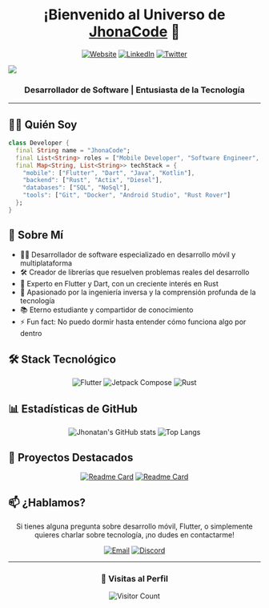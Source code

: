 <div align="center">
  
# ¡Bienvenido al Universo de [JhonaCode](https://jhonacode.com) 🚀

[![Website](https://img.shields.io/badge/Website-jhonacode.com-blue?style=for-the-badge&logo=google-chrome)](https://jhonacode.com)
[![LinkedIn](https://img.shields.io/badge/LinkedIn-Connect-blue?style=for-the-badge&logo=linkedin)](https://linkedin.com/in/jhonatanortiz)
[![Twitter](https://img.shields.io/badge/Twitter-Follow-blue?style=for-the-badge&logo=twitter)](https://twitter.com/jhonacode)

</div>

<img src="https://github.com/JhonaCodes/jhonacode/raw/main//banner_jhonacode.png">

<div align="center">
  
### Desarrollador de Software | Entusiasta de la Tecnología

</div>

---

## 🧙‍♂️ Quién Soy

```dart
class Developer {
  final String name = "JhonaCode";
  final List<String> roles = ["Mobile Developer", "Software Engineer", "Problem Solver"];
  final Map<String, List<String>> techStack = {
    "mobile": ["Flutter", "Dart", "Java", "Kotlin"],
    "backend": ["Rust", "Actix", "Diesel"],
    "databases": ["SQL", "NoSql"],
    "tools": ["Git", "Docker", "Android Studio", "Rust Rover"]
  };
}
```

## 💫 Sobre Mí

- 👨‍💻 Desarrollador de software especializado en desarrollo móvil y multiplataforma
- 🛠️ Creador de librerías que resuelven problemas reales del desarrollo
- 🚀 Experto en Flutter y Dart, con un creciente interés en Rust
- 🔄 Apasionado por la ingeniería inversa y la comprensión profunda de la tecnología
- 📚 Eterno estudiante y compartidor de conocimiento
- ⚡ Fun fact: No puedo dormir hasta entender cómo funciona algo por dentro

## 🛠️ Stack Tecnológico

<div align="center">

![Flutter](https://img.shields.io/badge/Flutter-%2302569B.svg?style=for-the-badge&logo=Flutter&logoColor=white)
![Jetpack Compose](https://img.shields.io/badge/Jetpack%20Compose-4285F4.svg?style=for-the-badge&logo=jetpack-compose&logoColor=white)
![Rust](https://img.shields.io/badge/rust-%23000000.svg?style=for-the-badge&logo=rust&logoColor=white)


</div>

## 📊 Estadísticas de GitHub

<div align="center">
<img src="https://github-readme-stats.vercel.app/api?username=JhonaCodes&show_icons=true&count_private=true&theme=tokyonight" alt="Jhonatan's GitHub stats" />
<img src="https://github-readme-stats.vercel.app/api/top-langs/?username=JhonaCodes&layout=compact&theme=tokyonight&hide=javascript,html&langs_count=8&include_all_commits=true&count_private=true" alt="Top Langs" />

</div>



## 🌟 Proyectos Destacados

<div align="center">

[![Readme Card](https://github-readme-stats.vercel.app/api/pin/?username=JhonaCodes&repo=multiselect_field&theme=tokyonight)](https://github.com/JhonaCodes/multiselect_field)
[![Readme Card](https://github-readme-stats.vercel.app/api/pin/?username=JhonaCodes&repo=reactive_notifier&theme=tokyonight)](https://github.com/JhonaCodes/reactive_notifier)

</div>

## 📫 ¿Hablamos?

<div align="center">

Si tienes alguna pregunta sobre desarrollo móvil, Flutter, o simplemente quieres charlar sobre tecnología, ¡no dudes en contactarme!

[![Email](https://img.shields.io/badge/Email-D14836?style=for-the-badge&logo=gmail&logoColor=white)](mailto:tu@email.com)
[![Discord](https://img.shields.io/badge/Discord-%237289DA.svg?style=for-the-badge&logo=discord&logoColor=white)](https://discord.gg/tu-server)

</div>

---

<div align="center">

### 🎯 Visitas al Perfil

![Visitor Count](https://profile-counter.glitch.me/JhonaCodes/count.svg)

</div>








